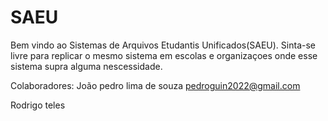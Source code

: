 # SAEU

Bem vindo ao Sistemas de Arquivos Etudantis Unificados(SAEU).
Sinta-se livre para replicar o mesmo sistema em escolas e organizaçoes
onde esse sistema supra alguma nescessidade.




Colaboradores: 
João pedro lima de souza <pedroguin2022@gmail.com>

Rodrigo teles <email>